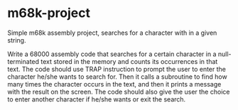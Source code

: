 # m68k-project

Simple m68k assembly project, searches for a character with in a given string.

Write a 68000 assembly code that searches for a certain character in a 
null-terminated text stored in the memory and counts its occurrences in
that text.
The code should use TRAP instruction to prompt the user to enter the
character he/she wants to search for.
Then it calls a subroutine to find how many times the character occurs
in the text, and then it prints a message with the result on the screen.
The code should also give the user the choice to enter another character
if he/she wants or exit the search.
